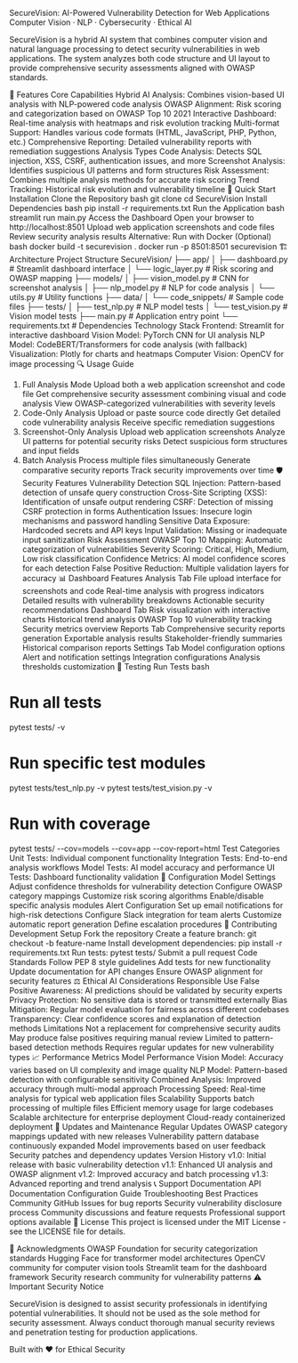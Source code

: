 SecureVision: AI-Powered Vulnerability Detection for Web Applications
Computer Vision · NLP · Cybersecurity · Ethical AI

SecureVision is a hybrid AI system that combines computer vision and natural language processing to detect security vulnerabilities in web applications. The system analyzes both code structure and UI layout to provide comprehensive security assessments aligned with OWASP standards.

🎯 Features
Core Capabilities
Hybrid AI Analysis: Combines vision-based UI analysis with NLP-powered code analysis
OWASP Alignment: Risk scoring and categorization based on OWASP Top 10 2021
Interactive Dashboard: Real-time analysis with heatmaps and risk evolution tracking
Multi-format Support: Handles various code formats (HTML, JavaScript, PHP, Python, etc.)
Comprehensive Reporting: Detailed vulnerability reports with remediation suggestions
Analysis Types
Code Analysis: Detects SQL injection, XSS, CSRF, authentication issues, and more
Screenshot Analysis: Identifies suspicious UI patterns and form structures
Risk Assessment: Combines multiple analysis methods for accurate risk scoring
Trend Tracking: Historical risk evolution and vulnerability timeline
🚀 Quick Start
Installation
Clone the Repository
bash
git clone <repository-url>
cd SecureVision
Install Dependencies
bash
pip install -r requirements.txt
Run the Application
bash
streamlit run main.py
Access the Dashboard
Open your browser to http://localhost:8501
Upload web application screenshots and code files
Review security analysis results
Alternative: Run with Docker (Optional)
bash
docker build -t securevision .
docker run -p 8501:8501 securevision
🏗️ Architecture
Project Structure
SecureVision/
├── app/
│   ├── dashboard.py          # Streamlit dashboard interface
│   └── logic_layer.py        # Risk scoring and OWASP mapping
├── models/
│   ├── vision_model.py       # CNN for screenshot analysis
│   ├── nlp_model.py          # NLP for code analysis
│   └── utils.py              # Utility functions
├── data/
│   └── code_snippets/        # Sample code files
├── tests/
│   ├── test_nlp.py          # NLP model tests
│   └── test_vision.py       # Vision model tests
├── main.py                   # Application entry point
└── requirements.txt          # Dependencies
Technology Stack
Frontend: Streamlit for interactive dashboard
Vision Model: PyTorch CNN for UI analysis
NLP Model: CodeBERT/Transformers for code analysis (with fallback)
Visualization: Plotly for charts and heatmaps
Computer Vision: OpenCV for image processing
🔍 Usage Guide
1. Full Analysis Mode
Upload both a web application screenshot and code file
Get comprehensive security assessment combining visual and code analysis
View OWASP-categorized vulnerabilities with severity levels
2. Code-Only Analysis
Upload or paste source code directly
Get detailed code vulnerability analysis
Receive specific remediation suggestions
3. Screenshot-Only Analysis
Upload web application screenshots
Analyze UI patterns for potential security risks
Detect suspicious form structures and input fields
4. Batch Analysis
Process multiple files simultaneously
Generate comparative security reports
Track security improvements over time
🛡️ Security Features
Vulnerability Detection
SQL Injection: Pattern-based detection of unsafe query construction
Cross-Site Scripting (XSS): Identification of unsafe output rendering
CSRF: Detection of missing CSRF protection in forms
Authentication Issues: Insecure login mechanisms and password handling
Sensitive Data Exposure: Hardcoded secrets and API keys
Input Validation: Missing or inadequate input sanitization
Risk Assessment
OWASP Top 10 Mapping: Automatic categorization of vulnerabilities
Severity Scoring: Critical, High, Medium, Low risk classification
Confidence Metrics: AI model confidence scores for each detection
False Positive Reduction: Multiple validation layers for accuracy
📊 Dashboard Features
Analysis Tab
File upload interface for screenshots and code
Real-time analysis with progress indicators
Detailed results with vulnerability breakdowns
Actionable security recommendations
Dashboard Tab
Risk visualization with interactive charts
Historical trend analysis
OWASP Top 10 vulnerability tracking
Security metrics overview
Reports Tab
Comprehensive security reports generation
Exportable analysis results
Stakeholder-friendly summaries
Historical comparison reports
Settings Tab
Model configuration options
Alert and notification settings
Integration configurations
Analysis thresholds customization
🧪 Testing
Run Tests
bash
# Run all tests
pytest tests/ -v

# Run specific test modules
pytest tests/test_nlp.py -v
pytest tests/test_vision.py -v

# Run with coverage
pytest tests/ --cov=models --cov=app --cov-report=html
Test Categories
Unit Tests: Individual component functionality
Integration Tests: End-to-end analysis workflows
Model Tests: AI model accuracy and performance
UI Tests: Dashboard functionality validation
🔧 Configuration
Model Settings
Adjust confidence thresholds for vulnerability detection
Configure OWASP category mappings
Customize risk scoring algorithms
Enable/disable specific analysis modules
Alert Configuration
Set up email notifications for high-risk detections
Configure Slack integration for team alerts
Customize automatic report generation
Define escalation procedures
🤝 Contributing
Development Setup
Fork the repository
Create a feature branch: git checkout -b feature-name
Install development dependencies: pip install -r requirements.txt
Run tests: pytest tests/
Submit a pull request
Code Standards
Follow PEP 8 style guidelines
Add tests for new functionality
Update documentation for API changes
Ensure OWASP alignment for security features
⚖️ Ethical AI Considerations
Responsible Use
False Positive Awareness: AI predictions should be validated by security experts
Privacy Protection: No sensitive data is stored or transmitted externally
Bias Mitigation: Regular model evaluation for fairness across different codebases
Transparency: Clear confidence scores and explanation of detection methods
Limitations
Not a replacement for comprehensive security audits
May produce false positives requiring manual review
Limited to pattern-based detection methods
Requires regular updates for new vulnerability types
📈 Performance Metrics
Model Performance
Vision Model: Accuracy varies based on UI complexity and image quality
NLP Model: Pattern-based detection with configurable sensitivity
Combined Analysis: Improved accuracy through multi-modal approach
Processing Speed: Real-time analysis for typical web application files
Scalability
Supports batch processing of multiple files
Efficient memory usage for large codebases
Scalable architecture for enterprise deployment
Cloud-ready containerized deployment
🔄 Updates and Maintenance
Regular Updates
OWASP category mappings updated with new releases
Vulnerability pattern database continuously expanded
Model improvements based on user feedback
Security patches and dependency updates
Version History
v1.0: Initial release with basic vulnerability detection
v1.1: Enhanced UI analysis and OWASP alignment
v1.2: Improved accuracy and batch processing
v1.3: Advanced reporting and trend analysis
📞 Support
Documentation
API Documentation
Configuration Guide
Troubleshooting
Best Practices
Community
GitHub Issues for bug reports
Security vulnerability disclosure process
Community discussions and feature requests
Professional support options available
📄 License
This project is licensed under the MIT License - see the LICENSE file for details.

🙏 Acknowledgments
OWASP Foundation for security categorization standards
Hugging Face for transformer model architectures
OpenCV community for computer vision tools
Streamlit team for the dashboard framework
Security research community for vulnerability patterns
⚠️ Important Security Notice

SecureVision is designed to assist security professionals in identifying potential vulnerabilities. It should not be used as the sole method for security assessment. Always conduct thorough manual security reviews and penetration testing for production applications.

Built with ❤️ for Ethical Security

